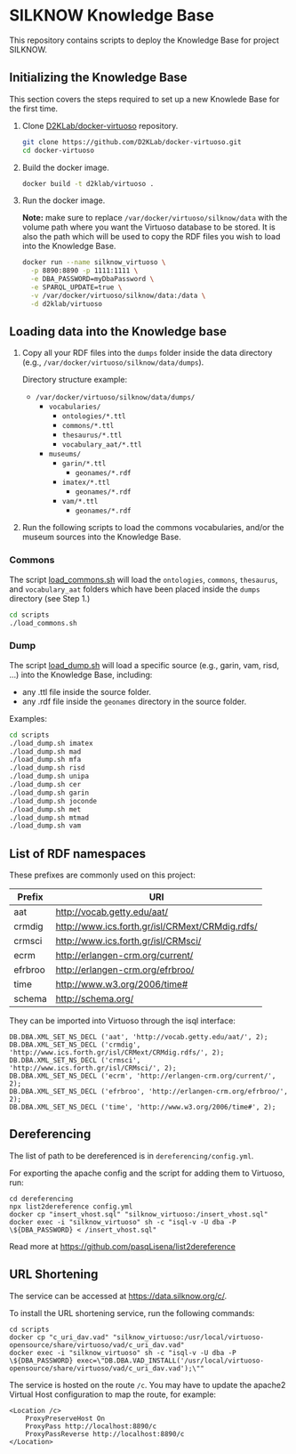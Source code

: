 # SILKNOW Knowledge Base

This repository contains scripts to deploy the Knowledge Base for project SILKNOW.

## Initializing the Knowledge Base

This section covers the steps required to set up a new Knowlede Base for the first time.

1. Clone [D2KLab/docker-virtuoso](https://github.com/D2KLab/docker-virtuoso) repository.

    ```bash
    git clone https://github.com/D2KLab/docker-virtuoso.git
    cd docker-virtuoso
    ```

2. Build the docker image.

    ```bash
    docker build -t d2klab/virtuoso .
    ```

3. Run the docker image.

    **Note:** make sure to replace `/var/docker/virtuoso/silknow/data` with the volume path where you want the Virtuoso database to be stored. It is also the path which will be used to copy the RDF files you wish to load into the Knowledge Base.

    ```bash
    docker run --name silknow_virtuoso \
      -p 8890:8890 -p 1111:1111 \
      -e DBA_PASSWORD=myDbaPassword \
      -e SPARQL_UPDATE=true \
      -v /var/docker/virtuoso/silknow/data:/data \
      -d d2klab/virtuoso
    ```

## Loading data into the Knowledge base

1. Copy all your RDF files into the `dumps` folder inside the data directory (e.g., `/var/docker/virtuoso/silknow/data/dumps`).

    Directory structure example:

    - `/var/docker/virtuoso/silknow/data/dumps/`
      - `vocabularies/`
        - `ontologies/*.ttl`
        - `commons/*.ttl`
        - `thesaurus/*.ttl`
        - `vocabulary_aat/*.ttl`
      - `museums/`
        - `garin/*.ttl`
          - `geonames/*.rdf`
        - `imatex/*.ttl`
          - `geonames/*.rdf`
        - `vam/*.ttl`
          - `geonames/*.rdf`

2. Run the following scripts to load the commons vocabularies, and/or the museum sources into the Knowledge Base.

### Commons

The script [load_commons.sh](scripts/load_commons.sh) will load the `ontologies`, `commons`, `thesaurus`, and `vocabulary_aat` folders which have been placed inside the `dumps` directory (see Step 1.)

```bash
cd scripts
./load_commons.sh
```

### Dump

The script [load_dump.sh](scripts/load_dump.sh) will load a specific source (e.g., garin, vam, risd, ...) into the Knowledge Base, including:

* any .ttl file inside the source folder.
* any .rdf file inside the `geonames` directory in the source folder.

Examples:

```bash
cd scripts
./load_dump.sh imatex
./load_dump.sh mad
./load_dump.sh mfa
./load_dump.sh risd
./load_dump.sh unipa
./load_dump.sh cer
./load_dump.sh garin
./load_dump.sh joconde
./load_dump.sh met
./load_dump.sh mtmad
./load_dump.sh vam
```

## List of RDF namespaces

These prefixes are commonly used on this project:

| Prefix | URI |
| - | - |
| aat | http://vocab.getty.edu/aat/
| crmdig | http://www.ics.forth.gr/isl/CRMext/CRMdig.rdfs/ |
| crmsci | http://www.ics.forth.gr/isl/CRMsci/ |
| ecrm | http://erlangen-crm.org/current/ |
| efrbroo | http://erlangen-crm.org/efrbroo/ |
| time | http://www.w3.org/2006/time# |
| schema | http://schema.org/ |

They can be imported into Virtuoso through the isql interface:

```
DB.DBA.XML_SET_NS_DECL ('aat', 'http://vocab.getty.edu/aat/', 2);
DB.DBA.XML_SET_NS_DECL ('crmdig', 'http://www.ics.forth.gr/isl/CRMext/CRMdig.rdfs/', 2);
DB.DBA.XML_SET_NS_DECL ('crmsci', 'http://www.ics.forth.gr/isl/CRMsci/', 2);
DB.DBA.XML_SET_NS_DECL ('ecrm', 'http://erlangen-crm.org/current/', 2);
DB.DBA.XML_SET_NS_DECL ('efrbroo', 'http://erlangen-crm.org/efrbroo/', 2);
DB.DBA.XML_SET_NS_DECL ('time', 'http://www.w3.org/2006/time#', 2);
```

## Dereferencing

The list of path to be dereferenced is in `dereferencing/config.yml`.

For exporting the apache config and the script for adding them to Virtuoso, run:

```
cd dereferencing
npx list2dereference config.yml
docker cp "insert_vhost.sql" "silknow_virtuoso:/insert_vhost.sql"
docker exec -i "silknow_virtuoso" sh -c "isql-v -U dba -P \${DBA_PASSWORD} < /insert_vhost.sql"
```

Read more at https://github.com/pasqLisena/list2dereference

## URL Shortening

The service can be accessed at https://data.silknow.org/c/.

To install the URL shortening service, run the following commands:

```
cd scripts
docker cp "c_uri_dav.vad" "silknow_virtuoso:/usr/local/virtuoso-opensource/share/virtuoso/vad/c_uri_dav.vad"
docker exec -i "silknow_virtuoso" sh -c "isql-v -U dba -P \${DBA_PASSWORD} exec=\"DB.DBA.VAD_INSTALL('/usr/local/virtuoso-opensource/share/virtuoso/vad/c_uri_dav.vad');\""
```

The service is hosted on the route `/c`. You may have to update the apache2 Virtual Host configuration to map the route, for example:

```
<Location /c>
    ProxyPreserveHost On
    ProxyPass http://localhost:8890/c
    ProxyPassReverse http://localhost:8890/c
</Location>
```
